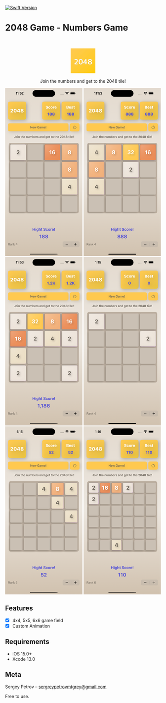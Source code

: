 [![Swift Version][swift-image]][swift-url]

# 2048 Game - Numbers Game
<br />
<p align="center">
  <a href="https://github.com/Mutagrey/2048Game/blob/main/Icon.jpeg">
    <img src="Icon.jpeg" alt="Logo" width="80" height="80">
  </a>
  <p align="center">
        Join the numbers and get to the 2048 tile!
  </p>
</p>

<p align="row">
<img src= "https://github.com/Mutagrey/2048Game/blob/main/screen1.png" width="250" >
<img src= "https://github.com/Mutagrey/2048Game/blob/main/screen2.png" width="250" >
<img src= "https://github.com/Mutagrey/2048Game/blob/main/screen3.png" width="250" >
<img src= "https://github.com/Mutagrey/2048Game/blob/main/screen4.png" width="250" >
<img src= "https://github.com/Mutagrey/2048Game/blob/main/screen5.png" width="250" >
<img src= "https://github.com/Mutagrey/2048Game/blob/main/screen6.png" width="250" >
</p>

## Features

- [x] 4x4, 5x5, 6x6 game field
- [x] Custom Animation

## Requirements

- iOS 15.0+
- Xcode 13.0

## Meta

Sergey Petrov  – sergreypetrovmtgrey@gmail.com

Free to use.

[swift-image]:https://img.shields.io/badge/swift-5.7-orange.svg
[swift-url]: https://swift.org/
